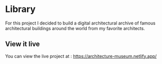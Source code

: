 # Library

For this project I decided to build a digital architectural archive of famous architectural buildings around the world from my favorite architects.

## View it live

You can view the live project at :
https://architecture-museum.netlify.app/
